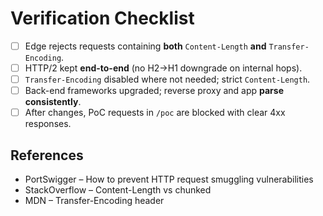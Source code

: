 # Verification Checklist

- [ ] Edge rejects requests containing **both** `Content-Length` **and** `Transfer-Encoding`.
- [ ] HTTP/2 kept **end-to-end** (no H2→H1 downgrade on internal hops).
- [ ] `Transfer-Encoding` disabled where not needed; strict `Content-Length`.
- [ ] Back-end frameworks upgraded; reverse proxy and app **parse consistently**.
- [ ] After changes, PoC requests in `/poc` are blocked with clear 4xx responses.

## References
- PortSwigger – How to prevent HTTP request smuggling vulnerabilities  
- StackOverflow – Content-Length vs chunked  
- MDN – Transfer-Encoding header
